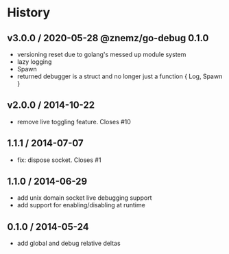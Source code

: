 # History

## v3.0.0 / 2020-05-28 @znemz/go-debug 0.1.0

- versioning reset due to golang's messed up module system
- lazy logging
- Spawn
- returned debugger is a struct and no longer just a function { Log, Spawn }

## v2.0.0 / 2014-10-22

- remove live toggling feature. Closes #10

## 1.1.1 / 2014-07-07

- fix: dispose socket. Closes #1

## 1.1.0 / 2014-06-29

- add unix domain socket live debugging support
- add support for enabling/disabling at runtime

## 0.1.0 / 2014-05-24

- add global and debug relative deltas

